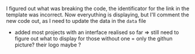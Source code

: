 I figured out what was breaking the code, the identificator for the link in the template was incorrect. Now everyuthing is displaying, but I'll comment the new code out, as I need to update the data in the `data` file

- added most projects with an interface realised so far
  => still need to figure out what to display for those without one = only the githun picture? their logo maybe ?
